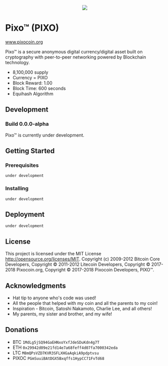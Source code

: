 <p align="center">
	<img src="http://tinyimg.io/i/QydRjXa.png"/>
</p>

# Pixo™ (PIXO)
www.pixocoin.org

Pixo™ is a secure anonymous digital currency/digital asset built on cryptography with peer-to-peer networking powered by Blockchain technology.
- 8,100,000 supply
- Currency = PIXO
- Block Reward: 1.00
- Block Time: 600 seconds
- Equihash Algorithm

## Development
### Build 0.0.0-alpha
Pixo™ is currently under development.

## Getting Started 

### Prerequisites

```
under development
```

### Installing
```
under development
```
## Deployment

```
under development
```

## License

This project is licensed under the MIT License http://opensource.org/licenses/MIT.  Copyright (c) 2009-2012 Bitcoin Core Developers, Copyright © 2011-2012 Litecoin Developers, Copyright © 2017-2018 Pixocoin.org, Copyright © 2017-2018 Pixocoin Developers, PIXO™.
## Acknowledgments

* Hat tip to anyone who's code was used!
* All the people that helped with my coin and all the parents to my coin!
* Inspiration - Bitcoin, Satoshi Nakamoto, Charlie Lee, and all others!
* My parents, my sister and brother, and my wife!

## Donations

* BTC ```1MdLg5jSQ94GaEHNxoYxfJdeSDuKdn4g7T```
* ETH ```0x29942d09e21fd14e7a68feff4d07fa7000342eda```
* LTC ```M8mQPsVZD7KVR3SFLXHGaAqkiA9pdptvsu```
* PIXOC ```PGmSuuiBAtDGX5Bxqffs1HypCC71FvTd68```
